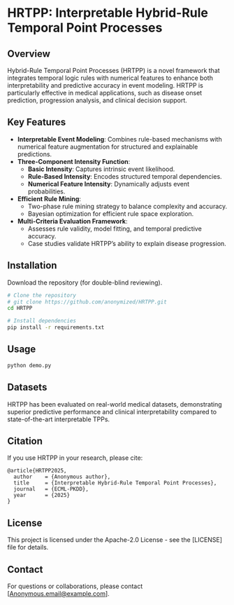 # HRTPP: Interpretable Hybrid-Rule Temporal Point Processes

## Overview
Hybrid-Rule Temporal Point Processes (HRTPP) is a novel framework that integrates temporal logic rules with numerical features to enhance both interpretability and predictive accuracy in event modeling. HRTPP is particularly effective in medical applications, such as disease onset prediction, progression analysis, and clinical decision support.

## Key Features
- **Interpretable Event Modeling**: Combines rule-based mechanisms with numerical feature augmentation for structured and explainable predictions.
- **Three-Component Intensity Function**:
  - **Basic Intensity**: Captures intrinsic event likelihood.
  - **Rule-Based Intensity**: Encodes structured temporal dependencies.
  - **Numerical Feature Intensity**: Dynamically adjusts event probabilities.
- **Efficient Rule Mining**:
  - Two-phase rule mining strategy to balance complexity and accuracy.
  - Bayesian optimization for efficient rule space exploration.
- **Multi-Criteria Evaluation Framework**:
  - Assesses rule validity, model fitting, and temporal predictive accuracy.
  - Case studies validate HRTPP’s ability to explain disease progression.

## Installation
Download the repository (for double-blind reviewing).
```bash
# Clone the repository
# git clone https://github.com/anonymized/HRTPP.git
cd HRTPP

# Install dependencies
pip install -r requirements.txt
```

## Usage
```bash
python demo.py
```

## Datasets

HRTPP has been evaluated on real-world medical datasets, demonstrating superior predictive performance and clinical interpretability compared to state-of-the-art interpretable TPPs.

## Citation
If you use HRTPP in your research, please cite:
```
@article{HRTPP2025,
  author    = {Anonymous author},
  title     = {Interpretable Hybrid-Rule Temporal Point Processes},
  journal   = {ECML-PKDD},
  year      = {2025}
}
```

## License
This project is licensed under the Apache-2.0 License - see the [LICENSE] file for details.

## Contact
For questions or collaborations, please contact [Anonymous.email@example.com].

